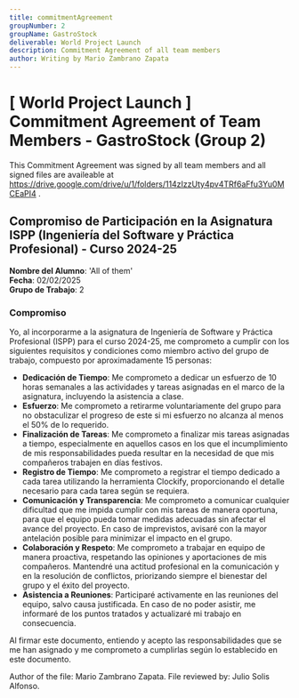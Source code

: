 ```yaml
---
title: commitmentAgreement
groupNumber: 2
groupName: GastroStock
deliverable: World Project Launch
description: Commitment Agreement of all team members
author: Writing by Mario Zambrano Zapata
---
```


# [ World Project Launch ] Commitment Agreement of Team Members - GastroStock (Group 2)

This Commitment Agreement was signed by all team members and all signed files are availeable at https://drive.google.com/drive/u/1/folders/114zIzzUty4pv4TRf6aFfu3Yu0MCEaPI4 .

## Compromiso de Participación en la Asignatura ISPP (Ingeniería del Software y Práctica Profesional) - Curso 2024-25

**Nombre del Alumno**: 'All of them'  
**Fecha**: 02/02/2025  
**Grupo de Trabajo**: 2

### Compromiso

Yo, al incorporarme a la asignatura de Ingeniería de Software y Práctica Profesional (ISPP) para el curso 2024-25, me comprometo a cumplir con los siguientes requisitos y condiciones como miembro activo del grupo de trabajo, compuesto por aproximadamente 15 personas:

- **Dedicación de Tiempo**: Me comprometo a dedicar un esfuerzo de 10 horas semanales a las actividades y tareas asignadas en el marco de la asignatura, incluyendo la asistencia a clase.
- **Esfuerzo**: Me comprometo a retirarme voluntariamente del grupo para no obstaculizar el progreso de este si mi esfuerzo no alcanza al menos el 50% de lo requerido.
- **Finalización de Tareas**: Me comprometo a finalizar mis tareas asignadas a tiempo, especialmente en aquellos casos en los que el incumplimiento de mis responsabilidades pueda resultar en la necesidad de que mis compañeros trabajen en días festivos.
- **Registro de Tiempo**: Me comprometo a registrar el tiempo dedicado a cada tarea utilizando la herramienta Clockify, proporcionando el detalle necesario para cada tarea según se requiera.
- **Comunicación y Transparencia**: Me comprometo a comunicar cualquier dificultad que me impida cumplir con mis tareas de manera oportuna, para que el equipo pueda tomar medidas adecuadas sin afectar el avance del proyecto. En caso de imprevistos, avisaré con la mayor antelación posible para minimizar el impacto en el grupo.
- **Colaboración y Respeto**: Me comprometo a trabajar en equipo de manera proactiva, respetando las opiniones y aportaciones de mis compañeros. Mantendré una actitud profesional en la comunicación y en la resolución de conflictos, priorizando siempre el bienestar del grupo y el éxito del proyecto.
- **Asistencia a Reuniones**: Participaré activamente en las reuniones del equipo, salvo causa justificada. En caso de no poder asistir, me informaré de los puntos tratados y actualizaré mi trabajo en consecuencia.

Al firmar este documento, entiendo y acepto las responsabilidades que se me han asignado y me comprometo a cumplirlas según lo establecido en este documento.


Author of the file: Mario Zambrano Zapata.
File reviewed by: Julio Solis Alfonso.